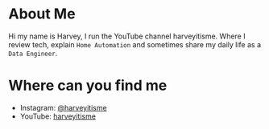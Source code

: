 # **About Me**

Hi my name is Harvey, I run the YouTube channel harveyitisme. Where I review tech, explain `Home Automation` and sometimes share my daily life as a `Data Engineer`.


# Where can you find me
 * Instagram: [@harveyitisme](https://instagram.com/harveyitisme)
 * YouTube: [harveyitisme](https://www.youtube.com/channel/UC0_MJfVlE04ePNN76m9Ha2A)

